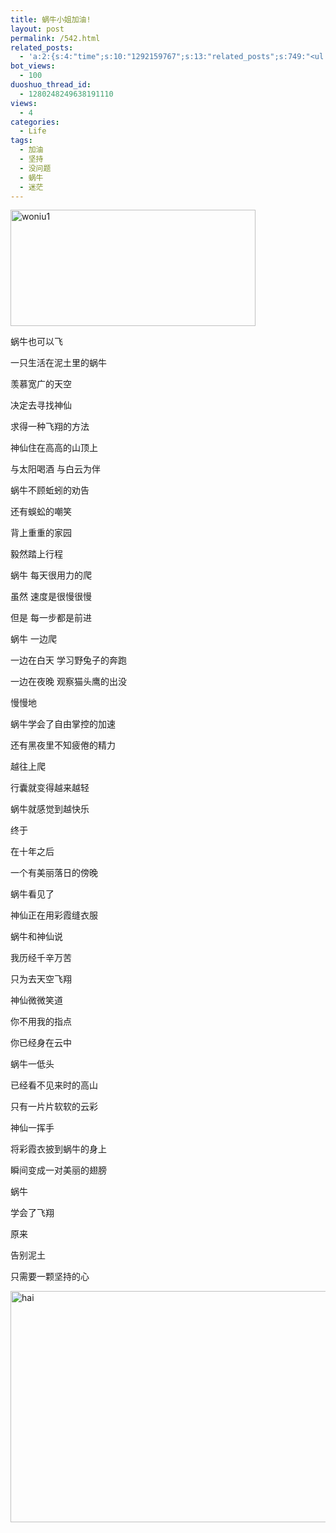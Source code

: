 ```yaml
---
title: 蜗牛小姐加油!
layout: post
permalink: /542.html
related_posts:
  - 'a:2:{s:4:"time";s:10:"1292159767";s:13:"related_posts";s:749:"<ul class="related_post"><li><a href="http://blog.80aj.com/2009/11/26/%e4%bb%96%e6%98%af%e4%b8%aa%e6%b7%b7%e8%9b%8b/" title="他是个混蛋?">他是个混蛋?</a></li><li><a href="http://blog.80aj.com/2009/11/13/%e5%86%99%e7%bb%99%e5%a5%94%e4%b8%89%e7%9a%8480%e5%90%8e%e4%bb%ac/" title="写给奔三的80后们">写给奔三的80后们</a></li><li><a href="http://blog.80aj.com/2009/10/09/%e6%89%93%e7%8c%aa%e5%95%a6%ef%bc%81%e5%8e%84%ef%bc%9f%e5%bf%83%e6%83%85%e4%b8%8d%e5%a5%bd%ef%bc%9f%e6%9d%a5%e5%8f%91%e6%b3%84%e4%b8%8b%ef%bc%81/" title="打猪啦！厄？心情不好？来发泄下！">打猪啦！厄？心情不好？来发泄下！</a></li><li><a href="http://blog.80aj.com/weiwei/" title="微力不微">微力不微</a></li></ul>";}'
bot_views:
  - 100
duoshuo_thread_id:
  - 1280248249638191110
views:
  - 4
categories:
  - Life
tags:
  - 加油
  - 坚持
  - 没问题
  - 蜗牛
  - 迷茫
---
```

<img src="http://www.80aj.com/wp-content/uploads/2009/10/woniu1.jpg" alt="woniu1" title="woniu1" width="392" height="186" class="aligncenter size-full wp-image-546" />

蜗牛也可以飞

一只生活在泥土里的蜗牛

羡慕宽广的天空

决定去寻找神仙

求得一种飞翔的方法

神仙住在高高的山顶上

与太阳喝酒 与白云为伴

蜗牛不顾蚯蚓的劝告

还有蜈蚣的嘲笑

背上重重的家园

毅然踏上行程

蜗牛 每天很用力的爬

虽然 速度是很慢很慢

但是 每一步都是前进

蜗牛 一边爬

一边在白天 学习野兔子的奔跑

一边在夜晚 观察猫头鹰的出没

慢慢地

蜗牛学会了自由掌控的加速

还有黑夜里不知疲倦的精力

越往上爬

行囊就变得越来越轻

蜗牛就感觉到越快乐

终于

在十年之后

一个有美丽落日的傍晚

蜗牛看见了

神仙正在用彩霞缝衣服

蜗牛和神仙说

我历经千辛万苦

只为去天空飞翔

神仙微微笑道

你不用我的指点

你已经身在云中

蜗牛一低头

已经看不见来时的高山

只有一片片软软的云彩

神仙一挥手

将彩霞衣披到蜗牛的身上

瞬间变成一对美丽的翅膀

蜗牛

学会了飞翔

原来

告别泥土

只需要一颗坚持的心

<img src="http://www.80aj.com/wp-content/uploads/2009/10/hai.jpg" alt="hai" title="hai" width="733" height="370" class="aligncenter size-full wp-image-544" />